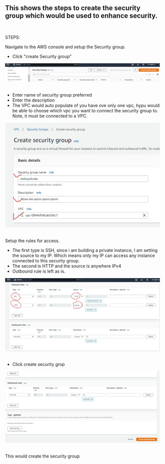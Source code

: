 ## This shows the steps to create the security group which would be used to enhance security. 
 <br>
 
STEPS:
<p> Navigate to the AWS console and setup the Security group. </p>

<ul> <li> Click "create Security group" </li> </ul>

![Create Security group](./Images/sg1.jpeg "Create security group")
<br> </br> 

<ul> <li> Enter name of security group preferred </li>
     <li> Enter the description </li>
     <li> The VPC would auto populate of you have ove only one vpc, hypu would be able to choose which vpc you want to connect the security group to. Note, it must be connected to a VPC.  </li>
 </ul>

![Create Security group](./Images/sg3.jpeg "Create security group")
<br> </br> 

<p> Setup the rules for access. </p>

<ul> <li> The first type is SSH, since i am building a private instance, I am setting the source to my IP. Which means only my IP can access any instance connected to this security group. </li>
     <li> The second is HTTP and the source is anywhere IPv4</li>
     <li> Outbound rule is left as is.</li>
     </ul>

![Create Security group](./Images/sg4.jpeg "Create security group")
<br> </br>

<ul> <li> Click create security grop</li>
     </ul>

![Create Security group](./Images/sg5.jpeg "Create security group")
<br> </br>

<p> This would create the security group </p>